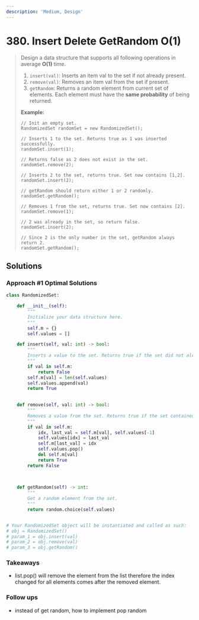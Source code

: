 ```yaml
---
description: 'Medium, Design'
---
```


# 380. Insert Delete GetRandom O\(1\)

> Design a data structure that supports all following operations in average **O\(1\)** time.
>
> 1. `insert(val)`: Inserts an item val to the set if not already present.
> 2. `remove(val)`: Removes an item val from the set if present.
> 3. `getRandom`: Returns a random element from current set of elements. Each element must have the **same probability** of being returned.
>
> **Example:**
>
> ```text
> // Init an empty set.
> RandomizedSet randomSet = new RandomizedSet();
>
> // Inserts 1 to the set. Returns true as 1 was inserted successfully.
> randomSet.insert(1);
>
> // Returns false as 2 does not exist in the set.
> randomSet.remove(2);
>
> // Inserts 2 to the set, returns true. Set now contains [1,2].
> randomSet.insert(2);
>
> // getRandom should return either 1 or 2 randomly.
> randomSet.getRandom();
>
> // Removes 1 from the set, returns true. Set now contains [2].
> randomSet.remove(1);
>
> // 2 was already in the set, so return false.
> randomSet.insert(2);
>
> // Since 2 is the only number in the set, getRandom always return 2.
> randomSet.getRandom();
> ```

## Solutions

### Approach \#1 Optimal Solutions

```python
class RandomizedSet:

    def __init__(self):
        """
        Initialize your data structure here.
        """
        self.m = {}
        self.values = []

    def insert(self, val: int) -> bool:
        """
        Inserts a value to the set. Returns true if the set did not already contain the specified element.
        """
        if val in self.m:
            return False
        self.m[val] = len(self.values)
        self.values.append(val)
        return True
        

    def remove(self, val: int) -> bool:
        """
        Removes a value from the set. Returns true if the set contained the specified element.
        """
        if val in self.m:
            idx, last_val = self.m[val], self.values[-1]
            self.values[idx] = last_val
            self.m[last_val] = idx
            self.values.pop()
            del self.m[val]
            return True
        return False
            
        

    def getRandom(self) -> int:
        """
        Get a random element from the set.
        """
        return random.choice(self.values)


# Your RandomizedSet object will be instantiated and called as such:
# obj = RandomizedSet()
# param_1 = obj.insert(val)
# param_2 = obj.remove(val)
# param_3 = obj.getRandom()
```

### Takeaways

* list.pop\(\) will remove the element from the list therefore the index changed for all elements comes after the removed element.

### Follow ups

* instead of get random, how to implement pop random

